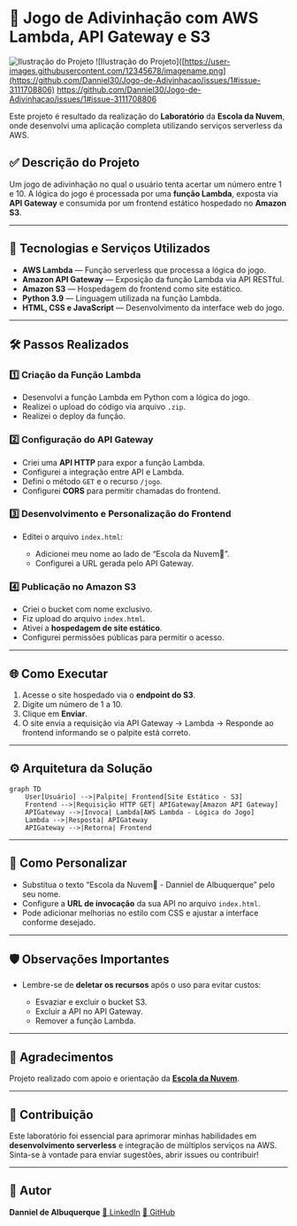 # 🎯 Jogo de Adivinhação com AWS Lambda, API Gateway e S3

![Ilustração do Projeto](https://user-images.githubusercontent.com/12345678/imagename.png)
![Ilustração do Projeto]([https://user-images.githubusercontent.com/12345678/imagename.png](https://github.com/Danniel30/Jogo-de-Adivinhacao/issues/1#issue-3111708806)
https://github.com/Danniel30/Jogo-de-Adivinhacao/issues/1#issue-3111708806

Este projeto é resultado da realização do **Laboratório** da **Escola da Nuvem**, onde desenvolvi uma aplicação completa utilizando serviços serverless da AWS.

## ✅ Descrição do Projeto

Um jogo de adivinhação no qual o usuário tenta acertar um número entre 1 e 10. A lógica do jogo é processada por uma **função Lambda**, exposta via **API Gateway** e consumida por um frontend estático hospedado no **Amazon S3**.

---

## 🚀 Tecnologias e Serviços Utilizados

* **AWS Lambda** — Função serverless que processa a lógica do jogo.
* **Amazon API Gateway** — Exposição da função Lambda via API RESTful.
* **Amazon S3** — Hospedagem do frontend como site estático.
* **Python 3.9** — Linguagem utilizada na função Lambda.
* **HTML, CSS e JavaScript** — Desenvolvimento da interface web do jogo.

---

## 🛠️ Passos Realizados

### 1️⃣ Criação da Função Lambda

* Desenvolvi a função Lambda em Python com a lógica do jogo.
* Realizei o upload do código via arquivo `.zip`.
* Realizei o deploy da função.

### 2️⃣ Configuração do API Gateway

* Criei uma **API HTTP** para expor a função Lambda.
* Configurei a integração entre API e Lambda.
* Defini o método `GET` e o recurso `/jogo`.
* Configurei **CORS** para permitir chamadas do frontend.

### 3️⃣ Desenvolvimento e Personalização do Frontend

* Editei o arquivo `index.html`:

  * Adicionei meu nome ao lado de “Escola da Nuvem💙”.
  * Configurei a URL gerada pelo API Gateway.

### 4️⃣ Publicação no Amazon S3

* Criei o bucket com nome exclusivo.
* Fiz upload do arquivo `index.html`.
* Ativei a **hospedagem de site estático**.
* Configurei permissões públicas para permitir o acesso.

---

## 🌐 Como Executar

1. Acesse o site hospedado via o **endpoint do S3**.
2. Digite um número de 1 a 10.
3. Clique em **Enviar**.
4. O site envia a requisição via API Gateway → Lambda → Responde ao frontend informando se o palpite está correto.

---

## ⚙️ Arquitetura da Solução

```mermaid
graph TD
    User[Usuário] -->|Palpite| Frontend[Site Estático - S3]
    Frontend -->|Requisição HTTP GET| APIGateway[Amazon API Gateway]
    APIGateway -->|Invoca| Lambda[AWS Lambda - Lógica do Jogo]
    Lambda -->|Resposta| APIGateway
    APIGateway -->|Retorna| Frontend
```

---

## 📝 Como Personalizar

* Substitua o texto “Escola da Nuvem💙 - Danniel de Albuquerque” pelo seu nome.
* Configure a **URL de invocação** da sua API no arquivo `index.html`.
* Pode adicionar melhorias no estilo com CSS e ajustar a interface conforme desejado.

---

## 🛡️ Observações Importantes

* Lembre-se de **deletar os recursos** após o uso para evitar custos:

  * Esvaziar e excluir o bucket S3.
  * Excluir a API no API Gateway.
  * Remover a função Lambda.

---

## 🙌 Agradecimentos

Projeto realizado com apoio e orientação da **[Escola da Nuvem](https://escoladanuvem.org/)**.

---

## 📣 Contribuição

Este laboratório foi essencial para aprimorar minhas habilidades em **desenvolvimento serverless** e integração de múltiplos serviços na AWS.
Sinta-se à vontade para enviar sugestões, abrir issues ou contribuir!

---

## 🚀 Autor

**Danniel de Albuquerque**
[🔗 LinkedIn](https://www.linkedin.com/in/danniel-de-albuquerque/)
[🔗 GitHub](https://github.com/Danniel30)
